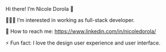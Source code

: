 Hi there! I’m Nicole Dorola 👋

👩🏻‍💻 I’m interested in working as full-stack developer. 

🔎 How to reach me: https://www.linkedin.com/in/nicoledorola/

⚡ Fun fact: I love the design user experience and user interface.

<!--
**Ndorola/Ndorola** is a ✨ _special_ ✨ repository because its `README.md` (this file) appears on your GitHub profile.

Here are some ideas to get you started:

- 🔭 I’m currently working on ...
- 🌱 I’m currently learning ...
- 👯 I’m looking to collaborate on ...
- 🤔 I’m looking for help with ...
- 💬 Ask me about ...
- 📫 How to reach me: ...
- 😄 Pronouns: ...
- ⚡ Fun fact: ...
-->

